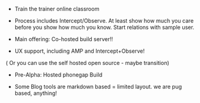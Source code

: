 
* Train the trainer online classroom


* Process includes Intercept/Observe. At least show how much you care before you show how much you know. Start relations with sample user.

* Main offering: Co-hosted build server!!


* UX support, including AMP and Intercept+Observe!

( Or you can use the self hosted open source - maybe transition)

* Pre-Alpha: Hosted phonegap Build

* Some Blog tools are markdown based = limited layout. we are pug based, anything!


